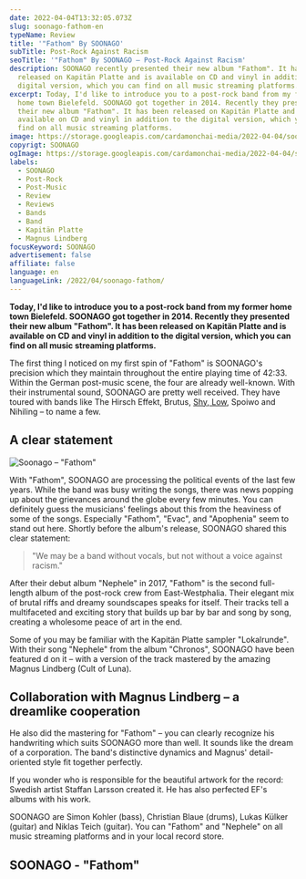 ```yaml
---
date: 2022-04-04T13:32:05.073Z
slug: soonago-fathom-en
typeName: Review
title: '"Fathom" By SOONAGO'
subTitle: Post-Rock Against Racism
seoTitle: '"Fathom" By SOONAGO – Post-Rock Against Racism'
description: SOONAGO recently presented their new album "Fathom". It has been
  released on Kapitän Platte and is available on CD and vinyl in addition to the
  digital version, which you can find on all music streaming platforms.
excerpt: Today, I'd like to introduce you to a post-rock band from my former
  home town Bielefeld. SOONAGO got together in 2014. Recently they presented
  their new album "Fathom". It has been released on Kapitän Platte and is
  available on CD and vinyl in addition to the digital version, which you can
  find on all music streaming platforms.
image: https://storage.googleapis.com/cardamonchai-media/2022-04-04/soonago-jpg-imagine-181818_21201f_1024_768/640.webp
copyrigt: SOONAGO
ogImage: https://storage.googleapis.com/cardamonchai-media/2022-04-04/soonago-fb-jpg-imagine-181818_232221_1200_628/640.webp
labels:
  - SOONAGO
  - Post-Rock
  - Post-Music
  - Review
  - Reviews
  - Bands
  - Band
  - Kapitän Platte
  - Magnus Lindberg
focusKeyword: SOONAGO
advertisement: false
affiliate: false
language: en
languageLink: /2022/04/soonago-fathom/
---
```

**Today, I'd like to introduce you to a post-rock band from my former home town Bielefeld. SOONAGO got together in 2014. Recently they presented their new album "Fathom". It has been released on Kapitän Platte and is available on CD and vinyl in addition to the digital version, which you can find on all music streaming platforms.**

The first thing I noticed on my first spin of "Fathom" is SOONAGO's precision which they maintain throughout the entire playing time of 42:33. Within the German post-music scene, the four are already well-known. With their instrumental sound, SOONAGO are pretty well received. They have toured with bands like The Hirsch Effekt, Brutus, [Shy, Low](/2021/10/shy-low-interview-en/), Spoiwo and Nihiling – to name a few.

## A clear statement

![Soonago – "Fathom"](https://storage.googleapis.com/cardamonchai-media/2022-04-04/soonago-fathom-png-imagine-d8c8a8_968773_1080_1080/640.webp "Soonago – \"Fathom\"")

With "Fathom", SOONAGO are processing the political events of the last few years. While the band was busy writing the songs, there was news popping up about the grievances around the globe every few minutes. You can definitely guess the musicians' feelings about this from the heaviness of some of the songs. Especially "Fathom", "Evac", and "Apophenia" seem to stand out here. Shortly before the album's release, SOONAGO shared this clear statement:

> "We may be a band without vocals, but not without a voice against racism."

After their debut album "Nephele" in 2017, "Fathom" is the second full-length album of the post-rock crew from East-Westphalia. Their elegant mix of brutal riffs and dreamy soundscapes speaks for itself. Their tracks tell a multifaceted and exciting story that builds up bar by bar and song by song, creating a wholesome peace of art in the end.

Some of you may be familiar with the Kapitän Platte sampler "Lokalrunde". With their song "Nephele" from the album "Chronos", SOONAGO have been featured d on it – with a version of the track mastered by the amazing Magnus Lindberg (Cult of Luna).

## Collaboration with Magnus Lindberg – a dreamlike cooperation

He also did the mastering for "Fathom" – you can clearly recognize his handwriting which suits SOONAGO more than well. It sounds like the dream of a corporation. The band's distinctive dynamics and Magnus' detail-oriented style fit together perfectly.

If you wonder who is responsible for the beautiful artwork for the record: Swedish artist Staffan Larsson created it. He has also perfected EF's albums with his work.

SOONAGO are Simon Kohler (bass), Christian Blaue (drums), Lukas Külker (guitar) and Niklas Teich (guitar). You can "Fathom" and "Nephele" on all music streaming platforms and in your local record store.

## SOONAGO - "Fathom"

<YouTube id="VtgsdMDwPlc" />